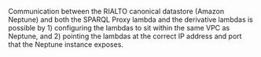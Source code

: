 Communication between the RIALTO canonical datastore (Amazon Neptune) and both the SPARQL Proxy lambda and the derivative lambdas is possible by 1) configuring the lambdas to sit within the same VPC as Neptune, and 2) pointing the lambdas at the correct IP address and port that the Neptune instance exposes.